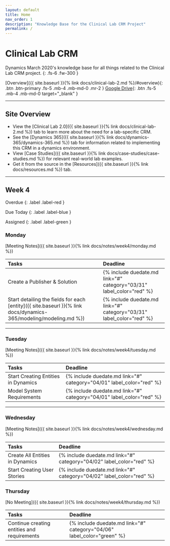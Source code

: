 ```yaml
---
layout: default
title: Home
nav_order: 1
description: "Knowledge Base for the Clinical Lab CRM Project"
permalink: /
---
```


# Clinical Lab CRM

Dynamics March 2020's knowledge base for all things related to the Clinical Lab CRM project.
{: .fs-6 .fw-300 }

[Overview]({{ site.baseurl }}{% link docs/clinical-lab-2.md %}/#overview){: .btn .btn-primary .fs-5 .mb-4 .mb-md-0 .mr-2 } [Google Drive](https://drive.google.com/open?id=1xDlI5coKriTfpO905Qem_bBsx48Ow1q5){: .btn .fs-5 .mb-4 .mb-md-0 target="_blank" }

---

## Site Overview

- View the [Clinical Lab 2.0]({{ site.baseurl }}{% link docs/clinical-lab-2.md %}) tab to learn more about the need for a lab-specific CRM.
- See the [Dynamics 365]({{ site.baseurl }}{% link docs/dynamics-365/dynamics-365.md %}) tab for information related to implementing this CRM in a dynamics environment.   
- View [Case Studies]({{ site.baseurl }}{% link docs/case-studies/case-studies.md %}) for relevant real-world lab examples. 
- Get it from the source in the [Resources]({{ site.baseurl }}{% link docs/resources.md %}) tab.

---

## Week 4 

Overdue
{: .label .label-red }

Due Today
{: .label .label-blue }

Assigned
{: .label .label-green }

### Monday

[Meeting Notes]({{ site.baseurl }}{% link docs/notes/week4/monday.md %})

| Tasks | Deadline |
|:-|:-|
| Create a Publisher & Solution | {% include duedate.md link="#" category="03/31" label_color="red" %} |
| Start detailing the fields for each [entity]({{ site.baseurl }}{% link docs/dynamics-365/modeling/modeling.md %}) | {% include duedate.md link="#" category="03/31" label_color="red" %} |

---

### Tuesday

[Meeting Notes]({{ site.baseurl }}{% link docs/notes/week4/tuesday.md %})

| Tasks                               | Deadline                                                              |
|:------------------------------------|:----------------------------------------------------------------------|
| Start Creating Entities in Dynamics | {% include duedate.md link="#" category="04/01" label_color="red" %} |
| Model System Requirements           | {% include duedate.md link="#" category="04/01" label_color="red" %} |

---

### Wednesday

[Meeting Notes]({{ site.baseurl }}{% link docs/notes/week4/wednesday.md %})

| Tasks                               | Deadline                                                               |
|:------------------------------------|:-----------------------------------------------------------------------|
| Create All Entities in Dynamics     | {% include duedate.md link="#" category="04/02" label_color="red" %} |
| Start Creating User Stories         | {% include duedate.md link="#" category="04/02" label_color="red" %} |

### Thursday

[No Meeting]({{ site.baseurl }}{% link docs/notes/week4/thursday.md %})

| Tasks                                       | Deadline                                                               |
|:--------------------------------------------|:-----------------------------------------------------------------------|
| Continue creating entities and requirements | {% include duedate.md link="#" category="04/06" label_color="green" %}  |
